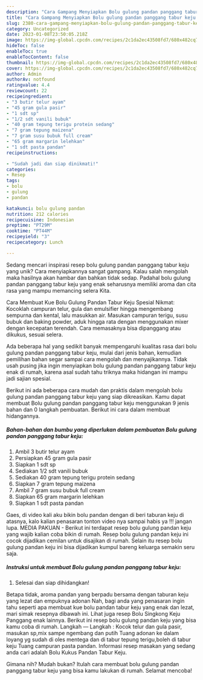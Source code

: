 ```yaml
---
description: "Cara Gampang Menyiapkan Bolu gulung pandan panggang tabur keju yang Enak"
title: "Cara Gampang Menyiapkan Bolu gulung pandan panggang tabur keju yang Enak"
slug: 2380-cara-gampang-menyiapkan-bolu-gulung-pandan-panggang-tabur-keju-yang-enak
category: Uncategorized
date: 2023-01-08T23:50:05.218Z
image: https://img-global.cpcdn.com/recipes/2c1da2ec43508fd7/680x482cq70/bolu-gulung-pandan-panggang-tabur-keju-foto-resep-utama.jpg
hideToc: false
enableToc: true
enableTocContent: false
thumbnail: https://img-global.cpcdn.com/recipes/2c1da2ec43508fd7/680x482cq70/bolu-gulung-pandan-panggang-tabur-keju-foto-resep-utama.jpg
cover: https://img-global.cpcdn.com/recipes/2c1da2ec43508fd7/680x482cq70/bolu-gulung-pandan-panggang-tabur-keju-foto-resep-utama.jpg
author: Admin
authorAv: notfound
ratingvalue: 4.4
reviewcount: 22
recipeingredient:
- "3 butir telur ayam"
- "45 gram gula pasir"
- "1 sdt sp"
- "1/2 sdt vanili bubuk"
- "40 gram tepung terigu protein sedang"
- "7 gram tepung maizena"
- "7 gram susu bubuk full cream"
- "65 gram margarin lelehkan"
- "1 sdt pasta pandan"
recipeinstructions:

- "Sudah jadi dan siap dinikmati!"
categories:
- Resep
tags:
- bolu
- gulung
- pandan

katakunci: bolu gulung pandan 
nutrition: 212 calories
recipecuisine: Indonesian
preptime: "PT29M"
cooktime: "PT44M"
recipeyield: "3"
recipecategory: Lunch

---
```





Sedang mencari inspirasi resep bolu gulung pandan panggang tabur keju yang unik? Cara menyiapkannya sangat gampang. Kalau salah mengolah maka hasilnya akan hambar dan bahkan tidak sedap. Padahal bolu gulung pandan panggang tabur keju yang enak seharusnya memiliki aroma dan cita rasa yang mampu memancing selera Kita.





Cara Membuat Kue Bolu Gulung Pandan Tabur Keju Spesial Nikmat: Kocoklah campuran telur, gula dan emulsifier hingga mengembang sempurna dan kental, lalu masukkan air. Masukan campuran terigu, susu bubuk dan baking powder, aduk hingga rata dengan menggunakan mixer dengan kecepatan terendah. Cara memasaknya bisa dipanggang atau dikukus, sesuai selera.

Ada beberapa hal yang sedikit banyak mempengaruhi kualitas rasa dari bolu gulung pandan panggang tabur keju, mulai dari jenis bahan, kemudian pemilihan bahan segar sampai cara mengolah dan menyajikannya. Tidak usah pusing jika ingin menyiapkan bolu gulung pandan panggang tabur keju enak di rumah, karena asal sudah tahu triknya maka hidangan ini mampu jadi sajian spesial.






Berikut ini ada beberapa cara mudah dan praktis dalam mengolah bolu gulung pandan panggang tabur keju yang siap dikreasikan. Kamu dapat membuat Bolu gulung pandan panggang tabur keju menggunakan 9 jenis bahan dan 0 langkah pembuatan. Berikut ini cara dalam membuat hidangannya.

<!--inarticleads1-->

##### Bahan-bahan dan bumbu yang diperlukan dalam pembuatan Bolu gulung pandan panggang tabur keju:

1. Ambil 3 butir telur ayam
1. Persiapkan 45 gram gula pasir
1. Siapkan 1 sdt sp
1. Sediakan 1/2 sdt vanili bubuk
1. Sediakan 40 gram tepung terigu protein sedang
1. Siapkan 7 gram tepung maizena
1. Ambil 7 gram susu bubuk full cream
1. Siapkan 65 gram margarin lelehkan
1. Siapkan 1 sdt pasta pandan


Gaes, di video kali aku bikin bolu pandan dengan di beri taburan keju di atasnya, kalo kalian penasaran tonton video nya sampai habis ya !!! jangan lupa. MEDIA PAKUAN - Berikut ini terdapat resep bolu gulung pandan keju yang wajib kalian coba bikin di rumah. Resep bolu gulung pandan keju ini cocok dijadikan cemilan untuk disajikan di rumah. Selain itu resep bolu gulung pandan keju ini bisa dijadikan kumpul bareng keluarga semakin seru saja. 

<!--inarticleads2-->

##### Instruksi untuk membuat Bolu gulung pandan panggang tabur keju:


1. Selesai dan siap dihidangkan!

Betapa tidak, aroma pandan yang berpadu bersama dengan taburan keju yang lezat dan empuknya adonan Nah, bagi anda yang penasaran ingin tahu seperti apa membuat kue bolu pandan tabur keju yang enak dan lezat, mari simak resepnya dibawah ini. Lihat juga resep Bolu Singkong Keju Panggang enak lainnya. Berikut ini resep bolu gulung pandan keju yang bisa kamu coba di rumah. Langkah — Langkah : Kocok telur dan gula pasir, masukan sp,mix sampe ngembang dan putih Tuang adonan ke dalam loyang yg sudah di oles mentega dan di tabur tepung terigu,boleh di tabur keju Tuang campuran pasta pandan. Informasi resep masakan yang sedang anda cari adalah Bolu Kukus Pandan Tabur Keju. 

Gimana nih? Mudah bukan? Itulah cara membuat bolu gulung pandan panggang tabur keju yang bisa kamu lakukan di rumah. Selamat mencoba!
